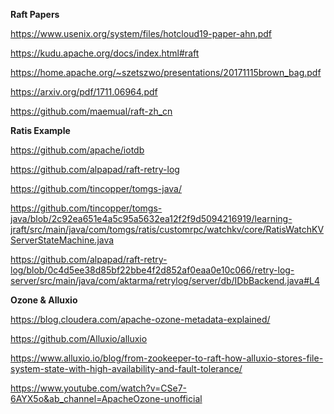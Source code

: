 
**Raft Papers**

https://www.usenix.org/system/files/hotcloud19-paper-ahn.pdf

https://kudu.apache.org/docs/index.html#raft

https://home.apache.org/~szetszwo/presentations/20171115brown_bag.pdf

https://arxiv.org/pdf/1711.06964.pdf

https://github.com/maemual/raft-zh_cn

**Ratis Example**

https://github.com/apache/iotdb

https://github.com/alpapad/raft-retry-log

https://github.com/tincopper/tomgs-java/

https://github.com/tincopper/tomgs-java/blob/2c92ea651e4a5c95a5632ea12f2f9d5094216919/learning-jraft/src/main/java/com/tomgs/ratis/customrpc/watchkv/core/RatisWatchKVServerStateMachine.java

https://github.com/alpapad/raft-retry-log/blob/0c4d5ee38d85bf22bbe4f2d852af0eaa0e10c066/retry-log-server/src/main/java/com/aktarma/retrylog/server/db/IDbBackend.java#L4

**Ozone & Alluxio**

https://blog.cloudera.com/apache-ozone-metadata-explained/

https://github.com/Alluxio/alluxio

https://www.alluxio.io/blog/from-zookeeper-to-raft-how-alluxio-stores-file-system-state-with-high-availability-and-fault-tolerance/

https://www.youtube.com/watch?v=CSe7-6AYX5o&ab_channel=ApacheOzone-unofficial
